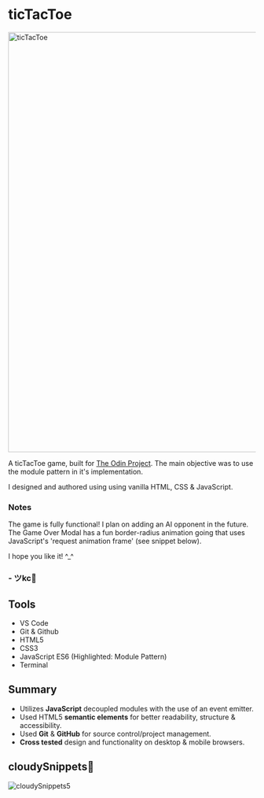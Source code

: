 # ticTacToe
[<img width="854" alt="ticTacToe" src="https://github.com/JohnKeysCloud/ticTacToe/assets/90482169/3be3ed2b-1797-4479-8b48-e49e8ee6b8a6">](https://johnkeyscloud.github.io/ticTacToe/)

A ticTacToe game, built for <a href="https://www.theodinproject.com/lessons/node-path-javascript-tic-tac-toe" target="_blank">The Odin Project</a>. The main objective was to use the module pattern in it's implementation.

I designed and authored using using vanilla HTML, CSS & JavaScript.

### Notes
The game is fully functional! I plan on adding an AI opponent in the future.
The Game Over Modal has a fun border-radius animation going that uses JavaScript's 'request animation frame' (see snippet below).

I hope you like it! ^_^

### - ツkc💭

## Tools
* VS Code
* Git & Github
* HTML5
* CSS3 
* JavaScript ES6 (Highlighted: Module Pattern)
* Terminal

## Summary
* Utilizes **JavaScript** decoupled modules with the use of an event emitter.
* Used HTML5 **semantic elements** for better readability, structure & accessibility.
* Used **Git** & **GitHub** for source control/project management. 
* **Cross tested** design and functionality on desktop & mobile browsers.

## cloudySnippets💭
![cloudySnippets5](https://github.com/JohnKeysCloud/ticTacToe/assets/90482169/dd9e0cf2-c5b3-4fad-a92c-8531e58153ca)
